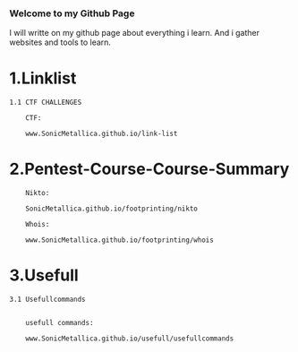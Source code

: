 ### Welcome to my Github Page

I will writte on my github page about everything i learn. And i gather websites and tools to learn.

# 1.Linklist

    1.1 CTF CHALLENGES
        
        CTF:
        
        www.SonicMetallica.github.io/link-list

# 2.Pentest-Course-Course-Summary
        
        Nikto:
        
        SonicMetallica.github.io/footprinting/nikto
        
        Whois:
        
        www.SonicMetallica.github.io/footprinting/whois

# 3.Usefull

    3.1 Usefullcommands
         
        
        usefull commands:
        
        www.SonicMetallica.github.io/usefull/usefullcommands







